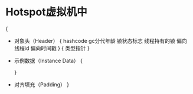 # Hotspot虚拟机中

{
 + 对象头（Header）
    {
        hashcode
        gc分代年龄
        锁状态标志
        线程持有的锁
        偏向线程id
        偏向时间戳
    }
    {
        类型指针
    }
 + 示例数据（Instance Data）
     {

     }
 + 对齐填充（Padding）
}


